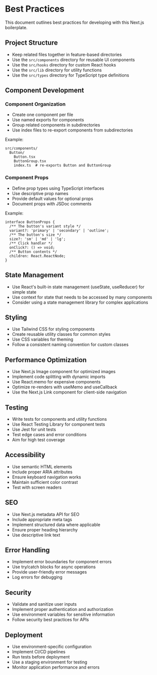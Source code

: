 # Best Practices

This document outlines best practices for developing with this Next.js boilerplate.

## Project Structure

- Keep related files together in feature-based directories
- Use the `src/components` directory for reusable UI components
- Use the `src/hooks` directory for custom React hooks
- Use the `src/lib` directory for utility functions
- Use the `src/types` directory for TypeScript type definitions

## Component Development

### Component Organization

- Create one component per file
- Use named exports for components
- Group related components in subdirectories
- Use index files to re-export components from subdirectories

Example:
```
src/components/
  Button/
    Button.tsx
    ButtonGroup.tsx
    index.ts  # re-exports Button and ButtonGroup
```

### Component Props

- Define prop types using TypeScript interfaces
- Use descriptive prop names
- Provide default values for optional props
- Document props with JSDoc comments

Example:
```tsx
interface ButtonProps {
  /** The button's variant style */
  variant?: 'primary' | 'secondary' | 'outline';
  /** The button's size */
  size?: 'sm' | 'md' | 'lg';
  /** Click handler */
  onClick?: () => void;
  /** Button contents */
  children: React.ReactNode;
}
```

## State Management

- Use React's built-in state management (useState, useReducer) for simple state
- Use context for state that needs to be accessed by many components
- Consider using a state management library for complex applications

## Styling

- Use Tailwind CSS for styling components
- Create reusable utility classes for common styles
- Use CSS variables for theming
- Follow a consistent naming convention for custom classes

## Performance Optimization

- Use Next.js Image component for optimized images
- Implement code splitting with dynamic imports
- Use React.memo for expensive components
- Optimize re-renders with useMemo and useCallback
- Use the Next.js Link component for client-side navigation

## Testing

- Write tests for components and utility functions
- Use React Testing Library for component tests
- Use Jest for unit tests
- Test edge cases and error conditions
- Aim for high test coverage

## Accessibility

- Use semantic HTML elements
- Include proper ARIA attributes
- Ensure keyboard navigation works
- Maintain sufficient color contrast
- Test with screen readers

## SEO

- Use Next.js metadata API for SEO
- Include appropriate meta tags
- Implement structured data where applicable
- Ensure proper heading hierarchy
- Use descriptive link text

## Error Handling

- Implement error boundaries for component errors
- Use try/catch blocks for async operations
- Provide user-friendly error messages
- Log errors for debugging

## Security

- Validate and sanitize user inputs
- Implement proper authentication and authorization
- Use environment variables for sensitive information
- Follow security best practices for APIs

## Deployment

- Use environment-specific configuration
- Implement CI/CD pipelines
- Run tests before deployment
- Use a staging environment for testing
- Monitor application performance and errors